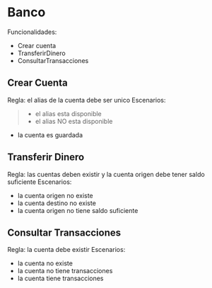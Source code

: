 Banco
=====

Funcionalidades:
* Crear cuenta
* TransferirDinero
* ConsultarTransacciones

Crear Cuenta
------------

Regla: el alias de la cuenta debe ser unico
Escenarios:
> * el alias esta disponible
> * el alias NO esta disponible
* la cuenta es guardada

Transferir Dinero
-----------------

Regla: las cuentas deben existir y la cuenta origen debe tener saldo suficiente
Escenarios:
* la cuenta origen no existe
* la cuenta destino no existe
* la cuenta origen no tiene saldo suficiente

Consultar Transacciones
-----------------------

Regla: la cuenta debe existir
Escenarios:
* la cuenta no existe
* la cuenta no tiene transacciones
* la cuenta tiene transacciones
